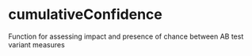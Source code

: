 # cumulativeConfidence
Function for assessing impact and presence of chance between AB test variant measures
